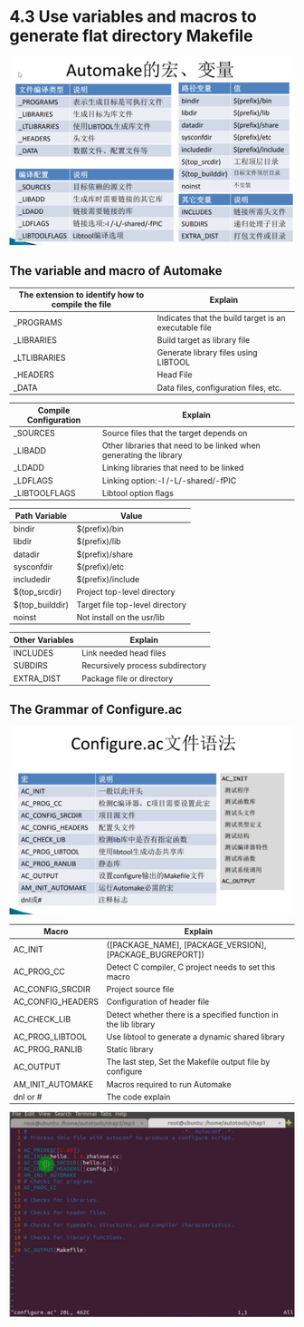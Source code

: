# 4.3 Use variables and macros to generate flat directory Makefile



![1](https://github.com/knightsummon/Makefile/blob/master/4.3%20Use%20variables%20and%20macros%20to%20generate%20flat%20directory%20Makefile.assets/1.jpg)

## The variable and macro of Automake

| The extension to identify how to compile the file | Explain                                               |
| ------------------------------------------------- | ----------------------------------------------------- |
| _PROGRAMS                                         | Indicates that the build target is an executable file |
| _LIBRARIES                                        | Build target as library file                          |
| _LTLIBRARIES                                      | Generate library files using LIBTOOL                  |
| _HEADERS                                          | Head File                                             |
| _DATA                                             | Data files, configuration files, etc.                 |

| Compile Configuration | Explain                                                      |
| --------------------- | ------------------------------------------------------------ |
| _SOURCES              | Source files that the target depends on                      |
| _LIBADD               | Other libraries that need to be linked when generating the library |
| _LDADD                | Linking libraries that need to be linked                     |
| _LDFLAGS              | Linking option:-I /-L/-shared/-fPIC                          |
| _LIBTOOLFLAGS         | Libtool option flags                                         |

| Path Variable   | Value                           |
| --------------- | ------------------------------- |
| bindir          | $(prefix)/bin                   |
| libdir          | $(prefix)/lib                   |
| datadir         | $(prefix)/share                 |
| sysconfdir      | $(prefix)/etc                   |
| includedir      | $(prefix)/include               |
| $(top_srcdir)   | Project top-level directory     |
| $(top_builddir) | Target file top-level directory |
| noinst          | Not install on the usr/lib      |

| Other Variables | Explain                          |
| --------------- | -------------------------------- |
| INCLUDES        | Link needed head files           |
| SUBDIRS         | Recursively process subdirectory |
| EXTRA_DIST      | Package file or directory        |



## The Grammar of Configure.ac

 ![2](https://github.com/knightsummon/Makefile/blob/master/4.3%20Use%20variables%20and%20macros%20to%20generate%20flat%20directory%20Makefile.assets/2.jpg)

| Macro             | Explain                                                      |
| ----------------- | ------------------------------------------------------------ |
| AC_INIT           | ([PACKAGE_NAME], [PACKAGE_VERSION], [PACKAGE_BUGREPORT])     |
| AC_PROG_CC        | Detect C compiler, C project needs to set this macro         |
| AC_CONFIG_SRCDIR  | Project source file                                          |
| AC_CONFIG_HEADERS | Configuration of header file                                 |
| AC_CHECK_LIB      | Detect whether there is a specified function in the lib library |
| AC_PROG_LIBTOOL   | Use libtool to generate a dynamic shared library             |
| AC_PROG_RANLIB    | Static library                                               |
| AC_OUTPUT         | The last step, Set the Makefile output file by configure     |
| AM_INIT_AUTOMAKE  | Macros required to run Automake                              |
| dnl or #          | The code explain                                             |

![3](https://github.com/knightsummon/Makefile/blob/master/4.3%20Use%20variables%20and%20macros%20to%20generate%20flat%20directory%20Makefile.assets/3.jpg)
